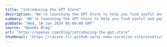 ```yaml
---
title: "Introducing the GPT Store"
description: "We’re launching the GPT Store to help you find useful and popular custom versions of ChatGPT."
summary: "We’re launching the GPT Store to help you find useful and popular custom versions of ChatGPT."
pubDate: "Wed, 10 Jan 2024 08:00:00 GMT"
source: "OpenAI Blog"
url: "https://openai.com/blog/introducing-the-gpt-store"
thumbnail: "https://raisex-llc.github.io/ai-news-curation-site/assets/openai_logo.png"
---
```


